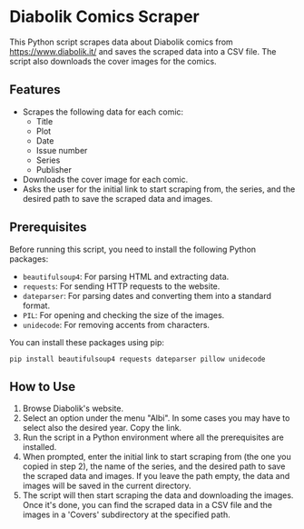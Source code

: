 # Diabolik Comics Scraper

This Python script scrapes data about Diabolik comics from https://www.diabolik.it/ and saves the scraped data into a CSV file. The script also downloads the cover images for the comics.

## Features

- Scrapes the following data for each comic:
  - Title
  - Plot
  - Date
  - Issue number
  - Series
  - Publisher
- Downloads the cover image for each comic.
- Asks the user for the initial link to start scraping from, the series, and the desired path to save the scraped data and images.

## Prerequisites

Before running this script, you need to install the following Python packages:

- `beautifulsoup4`: For parsing HTML and extracting data.
- `requests`: For sending HTTP requests to the website.
- `dateparser`: For parsing dates and converting them into a standard format.
- `PIL`: For opening and checking the size of the images.
- `unidecode`: For removing accents from characters.

You can install these packages using pip:

```
pip install beautifulsoup4 requests dateparser pillow unidecode
```


## How to Use

1. Browse Diabolik's website.
2. Select an option under the menu "Albi". In some cases you may have to select also the desired year. Copy the link.
2. Run the script in a Python environment where all the prerequisites are installed.
3. When prompted, enter the initial link to start scraping from (the one you copied in step 2), the name of the series, and the desired path to save the scraped data and images. If you leave the path empty, the data and images will be saved in the current directory.
4. The script will then start scraping the data and downloading the images. Once it's done, you can find the scraped data in a CSV file and the images in a 'Covers' subdirectory at the specified path.
